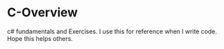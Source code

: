 # C-Overview
c# fundamentals and Exercises. I use this for reference when I write code. Hope this helps others.
